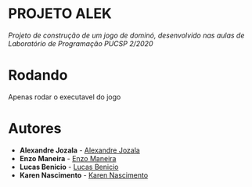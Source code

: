 <h1 aling="center">
    <strong> PROJETO ALEK 
    </strong>
</h1>

<p aling="center">
    <i> Projeto de construção de um jogo de dominó, desenvolvido nas aulas de Laboratório de Programação PUCSP 2/2020
    </i>
</p>

# Rodando 
<p> Apenas rodar o executavel do jogo </p>

# Autores
* **Alexandre Jozala** - [Alexandre Jozala](https://github.com/alejozala0)
* **Enzo Maneira** - [Enzo Maneira](https://github.com/enzomaneira)
* **Lucas Benicio** - [Lucas Benicio](https://github.com/BenicioLucas)
* **Karen Nascimento** - [Karen Nascimento](https://github.com/karendev1)

